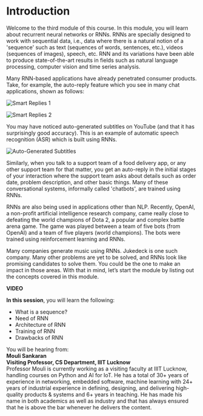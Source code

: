 # Introduction

Welcome to the third module of this course. In this module, you will learn about recurrent neural networks or RNNs. RNNs are specially designed to work with sequential data, i.e., data where there is a natural notion of a 'sequence' such as text (sequences of words, sentences, etc.), videos (sequences of images), speech, etc. RNN and its variations have been able to produce state-of-the-art results in fields such as natural language processing, computer vision and time series analysis.   

Many RNN-based applications have already penetrated consumer products. Take, for example, the auto-reply feature which you see in many chat applications, shown as follows:

![Smart Replies 1](https://i.ibb.co/6NyC1vs/Smart-Replies.png)

![Smart Replies 2](https://i.ibb.co/87SC1YS/Smart-Replies-2.png)

You may have noticed auto-generated subtitles on YouTube (and that it has surprisingly good accuracy). This is an example of automatic speech recognition (ASR) which is built using RNNs.

![Auto-Generated Subtitles](https://i.ibb.co/DVcfm4m/Auto-Generated-Subtitles.png)

Similarly, when you talk to a support team of a food delivery app, or any other support team for that matter, you get an auto-reply in the initial stages of your interaction where the support team asks about details such as order date, problem description, and other basic things. Many of these conversational systems, informally called 'chatbots', are trained using RNNs.

  
RNNs are also being used in applications other than NLP. Recently, OpenAI, a non-profit artificial intelligence research company, came really close to defeating the world champions of Dota 2, a popular and complex battle arena game. The game was played between a team of five bots (from OpenAI) and a team of five players (world champions). The bots were trained using reinforcement learning and RNNs.

  
Many companies generate music using RNNs. Jukedeck is one such company. Many other problems are yet to be solved, and RNNs look like promising candidates to solve them. You could be the one to make an impact in those areas. With that in mind, let’s start the module by listing out the concepts covered in this module.

**VIDEO**

**In this session**, you will learn the following:

-   What is a sequence?
-   Need of RNN
-   Architecture of RNN
-   Training of RNN
-   Drawbacks of RNN

You will be hearing from:  
**Mouli Sankaran**  
**Visiting Professor, CS Department, IIIT Lucknow**  
Professor Mouli is currently working as a visiting faculty at IIIT Lucknow, handling courses on Python and AI for IoT. He has a total of 30+ years of experience in networking, embedded software, machine learning with 24+ years of industrial experience in defining, designing, and delivering high-quality products & systems and 6+ years in teaching. He has made his name in both academics as well as industry and that has always ensured that he is above the bar whenever he delivers the content.